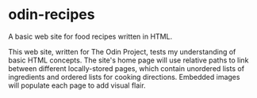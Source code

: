 # odin-recipes
A basic web site for food recipes written in HTML.  
  
This web site, written for The Odin Project, tests my understanding of  
basic HTML concepts. The site's home page will use relative paths to link  
between different locally-stored pages, which contain unordered lists of  
ingredients and ordered lists for cooking directions. Embedded images  
will populate each page to add visual flair.